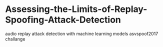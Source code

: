# Assessing-the-Limits-of-Replay-Spoofing-Attack-Detection
audio replay attack detection with machine learning models
asvspoof2017 challange
